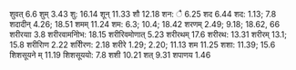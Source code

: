 शुवत् 6.6 शुम् 3.43 शु: 16.14 शून् 11.33 शौ 12.18 शन: ै 6.25 शद 6.44 शद: 1.13; 7.8 शदादीन् 4.26; 18.51 शमम् 11.24 शम: 6.3; 10.4; 18.42 शरणम् 2.49; 9.18; 18.62, 66 शरीरयाा 3.8 शरीरवामनोिभ: 18.15 शरीरिवमोणात् 5.23 शरीरथम् 17.6 शरीरथ: 13.31 शरीरम् 13.1; 15.8 शरीरािण 2.22 शरीिरण: 2.18 शरीरे 1.29; 2.20; 11.13 शम 11.25 शशा: 11.39; 15.6 शिशसूयने म् 11.19 शिशसूययो: 7.8 शशी 10.21 शत् 9.31 शपाणय 1.46